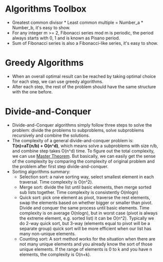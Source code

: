 # Algorithms Toolbox
* Greatest common divisor * Least common multiple = Number_a * Number_b, it's easy to show.
* For any integer m >= 2, Fibonacci series mod m is periodic, the period always starts with 0, 1 and is known as Pisano period.  
* Sum of Fibonacci series is also a Fibonacci-like series, it's easy to show.

# Greedy Algorithms
* When an overall optimal result can be reached by taking optimal choice for each step, we can use greedy algorithms.
* After each step, the rest of the problem should have the same structure with the one before.

# Divide-and-Conquer
* Divide-and-Conquer algorithms simply follow three steps to solve the problem: divide the problems to subproblems, solve subproblems recursively and combine the solutions.
* The complexity of a general divide-and-conquer problem is: **T(n)=aT(n/b) + O(n^d)**, which means solve a subproblems with size n/b, and combine step takes O(n^d) time. To figure out the total complexity, we can use [Master Theorem](https://brilliant.org/wiki/master-theorem/). But basically, we can easily get the sense of the complexity by comparing the complexity of original problem and the problem after first step divide-and-conquer.
* Sorting algorithms summary:
  * Selection sort: a naive sorting way, select smallest element in each traversal. Time complexity is O(n^2).
  * Merge sort: divide the list until basic elements, then merge sorted sub lists together. Time complexity is consistently O(nlogn)
  * Quick sort: pick one element as pivot, traverse the rest elements, swap the elements based on whether bigger or smaller than pivot. Divide and conquer the same process until basic elements. Time complexity is on average O(nlogn), but in worst case (pivot is always the extreme element, e.g. sorted list) it can be O(n^2). Typically we do 2-way quick sort, but 3-way (elements equal to pivot will be a separate group) quick sort will be more efficient when our list has many non-unique elements.
  * Counting sort: A sort method works for the situation when there are not many unique elements and you already know the sort of those unique elements. If the range of elements is 0 to k and you have n elements, the complexity is O(n+k).

     
